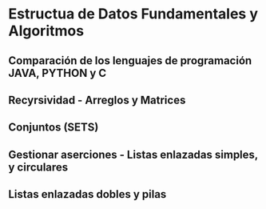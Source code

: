 # Estructua de Datos Fundamentales y Algoritmos

## Comparación de los lenguajes de programación JAVA, PYTHON y C

## Recyrsividad - Arreglos y Matrices

## Conjuntos (SETS)

## Gestionar aserciones - Listas enlazadas simples, y circulares

## Listas enlazadas dobles y pilas